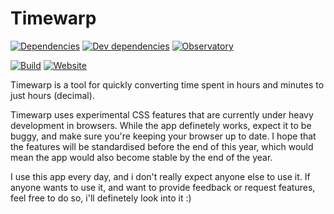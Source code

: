 # Timewarp
[![Dependencies](https://img.shields.io/david/atjn/timewarp.svg?style=for-the-badge)](https://david-dm.org/antonjuulnaber/timewarp)
[![Dev dependencies](https://img.shields.io/david/dev/atjn/timewarp?style=for-the-badge)](https://david-dm.org/antonjuulnaber/timewarp?type=dev)
[![Observatory](https://img.shields.io/mozilla-observatory/grade/timewarp.antonjuulnaber.dk?publish&style=for-the-badge)](https://observatory.mozilla.org/analyze/timewarp.antonjuulnaber.dk)

[![Build](https://img.shields.io/travis/atjn/timewarp?style=for-the-badge)](https://travis-ci.org/github/atjn/timewarp)
[![Website](https://img.shields.io/website?style=for-the-badge&url=https%3A%2F%2Ftimewarp.antonjuulnaber.dk)](https://timewarp.antonjuulnaber.dk)

Timewarp is a tool for quickly converting time spent in hours and minutes to just hours (decimal).

Timewarp uses experimental CSS features that are currently under heavy development in browsers. While the app definetely works, expect it to be buggy, and make sure you're keeping your browser up to date. I hope that the features will be standardised before the end of this year, which would mean the app would also become stable by the end of the year.

I use this app every day, and i don't really expect anyone else to use it. If anyone wants to use it, and want to provide feedback or request features, feel free to do so, i'll definetely look into it :)
